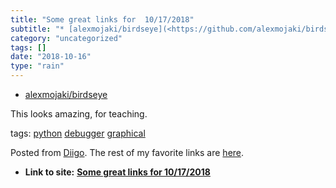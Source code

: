 ```yaml
---
title: "Some great links for  10/17/2018"
subtitle: "* [alexmojaki/birdseye](<https://github.com/alexmojaki/birdseye>)"
category: "uncategorized"
tags: []
date: "2018-10-16"
type: "rain"
---
```

* [alexmojaki/birdseye](<https://github.com/alexmojaki/birdseye>)

This looks amazing, for teaching.

tags: [python](<https://www.diigo.com/user/pitosalas/python>)
[debugger](<https://www.diigo.com/user/pitosalas/debugger>)
[graphical](<https://www.diigo.com/user/pitosalas/graphical>)

Posted from [Diigo](<https://www.diigo.com>). The rest of my favorite links
are [here](<https://www.diigo.com/user/pitosalas>).


* **Link to site:** **[Some great links for  10/17/2018](None)**